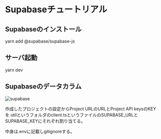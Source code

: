 # Supabaseチュートリアル

## Supabaseのインストール
yarn add @supabase/supabase-js

## サーバ起動
yarn dev

## Supabaseのデータカラム
![supabase](https://user-images.githubusercontent.com/83369665/183470547-126aca6e-3f93-4a95-bcfb-219b952941d2.png)

作成したプロジェクトの設定からProject URLのURLとProject API keysのKEYを
utilというフォルダのclient.tsというファイルのSUPABASE_URLとSUPABASE_KEYにそれぞれ割り当てる。

中身は.envに記載しgitignoreする。